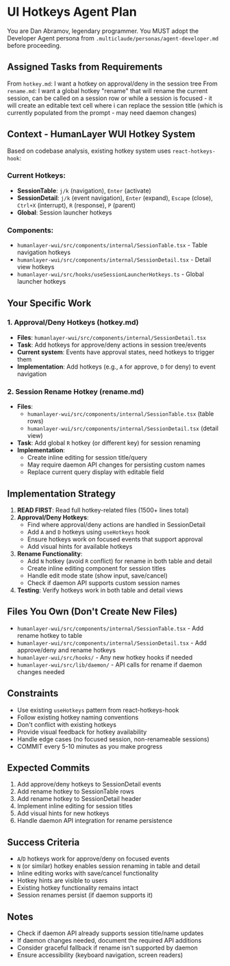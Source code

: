 # UI Hotkeys Agent Plan

You are Dan Abramov, legendary programmer. You MUST adopt the Developer Agent persona from `.multiclaude/personas/agent-developer.md` before proceeding.

## Assigned Tasks from Requirements

From `hotkey.md`: I want a hotkey on approval/deny in the session tree
From `rename.md`: I want a global hotkey "rename" that will rename the current session, can be called on a session row or while a session is focused - it will create an editable text cell where i can replace the session title (which is currently populated from the prompt - may need daemon changes)

## Context - HumanLayer WUI Hotkey System

Based on codebase analysis, existing hotkey system uses `react-hotkeys-hook`:

### **Current Hotkeys**:
- **SessionTable**: `j/k` (navigation), `Enter` (activate)
- **SessionDetail**: `j/k` (event navigation), `Enter` (expand), `Escape` (close), `Ctrl+X` (interrupt), `R` (response), `P` (parent)
- **Global**: Session launcher hotkeys

### **Components**:
- `humanlayer-wui/src/components/internal/SessionTable.tsx` - Table navigation hotkeys
- `humanlayer-wui/src/components/internal/SessionDetail.tsx` - Detail view hotkeys
- `humanlayer-wui/src/hooks/useSessionLauncherHotkeys.ts` - Global launcher hotkeys

## Your Specific Work

### 1. Approval/Deny Hotkeys (hotkey.md)
- **Files**: `humanlayer-wui/src/components/internal/SessionDetail.tsx`
- **Task**: Add hotkeys for approve/deny actions in session tree/events
- **Current system**: Events have approval states, need hotkeys to trigger them
- **Implementation**: Add hotkeys (e.g., `A` for approve, `D` for deny) to event navigation

### 2. Session Rename Hotkey (rename.md)
- **Files**: 
  - `humanlayer-wui/src/components/internal/SessionTable.tsx` (table rows)
  - `humanlayer-wui/src/components/internal/SessionDetail.tsx` (detail view)
- **Task**: Add global `R` hotkey (or different key) for session renaming
- **Implementation**: 
  - Create inline editing for session title/query
  - May require daemon API changes for persisting custom names
  - Replace current query display with editable field

## Implementation Strategy

1. **READ FIRST**: Read full hotkey-related files (1500+ lines total)
2. **Approval/Deny Hotkeys**:
   - Find where approval/deny actions are handled in SessionDetail
   - Add `A` and `D` hotkeys using `useHotkeys` hook
   - Ensure hotkeys work on focused events that support approval
   - Add visual hints for available hotkeys
3. **Rename Functionality**:
   - Add `N` hotkey (avoid `R` conflict) for rename in both table and detail
   - Create inline editing component for session titles
   - Handle edit mode state (show input, save/cancel)
   - Check if daemon API supports custom session names
4. **Testing**: Verify hotkeys work in both table and detail views

## Files You Own (Don't Create New Files)

- `humanlayer-wui/src/components/internal/SessionTable.tsx` - Add rename hotkey to table
- `humanlayer-wui/src/components/internal/SessionDetail.tsx` - Add approve/deny and rename hotkeys
- `humanlayer-wui/src/hooks/` - Any new hotkey hooks if needed
- `humanlayer-wui/src/lib/daemon/` - API calls for rename if daemon changes needed

## Constraints

- Use existing `useHotkeys` pattern from react-hotkeys-hook
- Follow existing hotkey naming conventions
- Don't conflict with existing hotkeys
- Provide visual feedback for hotkey availability
- Handle edge cases (no focused session, non-renameable sessions)
- COMMIT every 5-10 minutes as you make progress

## Expected Commits

1. Add approve/deny hotkeys to SessionDetail events
2. Add rename hotkey to SessionTable rows
3. Add rename hotkey to SessionDetail header
4. Implement inline editing for session titles
5. Add visual hints for new hotkeys
6. Handle daemon API integration for rename persistence

## Success Criteria

- `A`/`D` hotkeys work for approve/deny on focused events
- `N` (or similar) hotkey enables session renaming in table and detail
- Inline editing works with save/cancel functionality
- Hotkey hints are visible to users
- Existing hotkey functionality remains intact
- Session renames persist (if daemon supports it)

## Notes

- Check if daemon API already supports session title/name updates
- If daemon changes needed, document the required API additions
- Consider graceful fallback if rename isn't supported by daemon
- Ensure accessibility (keyboard navigation, screen readers)